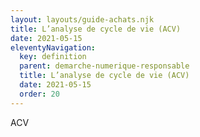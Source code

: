 ```yaml
---
layout: layouts/guide-achats.njk
title: L’analyse de cycle de vie (ACV)
date: 2021-05-15
eleventyNavigation:
  key: definition
  parent: demarche-numerique-responsable
  title: L’analyse de cycle de vie (ACV)
  date: 2021-05-15
  order: 20
---
```


ACV

